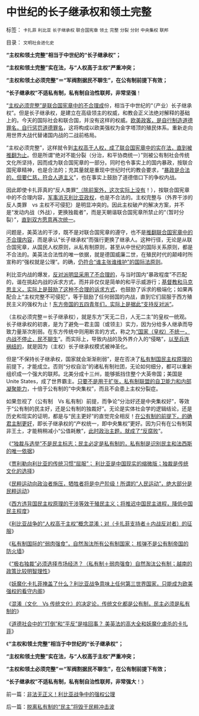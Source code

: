 # 中世纪的长子继承权和领土完整

标签： `卡扎菲` `利比亚` `长子继承权` `联合国宪章` `领土` `完整` `分裂` `分封` `中央集权` `联邦` 

目录： `文明社会进化史`

**“主权和领土完整”相当于中世纪的“长子继承权”；**

**“主权和领土完整”实在法，与“人权高于主权”严重冲突；**

**“主权和领土必须完整”＝“军阀割据民不聊生”，在公有制前提下有效；**

**“长子继承权”不适私有制，私有制自治性联邦，非常坚强**！

“[主权必须完整”是联合国宪章中的不合理成](../../../2011/4/3/国民主权原理下没有“独立”诉求.md)份，相当于中世纪的“（产业）长子继承权”。但是长子继承权，是建立在高级领主的权威，和教会正义法绝对解释的基础上的。今天的国际社会和联合国，并没有这样的权威。[欧美政客，是自行制造道德罪名，自行惩罚道德罪名](../../../2011/1/24/什么是法治？中世纪道德法庭公信力何来？.md)，这将构成以欧美强权为金字塔顶的殖民体系。重新走向用世界大战代替诸国内战的二战前格局。



“主权必须完整”，这样就令到[主权高于人权，成了联合国宪章中的实在法，直到被推翻为止](../../../2011/3/25/“人权高于主权”与《联合国宪章》的“冲突”.md)。但是所谓“绝对不能分裂（分治，和平协商统一）”则被公有制社会传统文化所坚持，因而成为联合国宪章的一部分。同时也令事实上的国内暴政，按联合国宪章精神，也是合法的；充其量就是重现中世纪时代的教会要求，“[暴政是合法的，但要仁慈，符合人道主义](../../../2011/3/26/人权高于主权＝人权先于主权＝主权源于人权.md)”，也在事实上鼓励了道德借口下的争权内战。

因此即使卡扎菲真的“反人类罪[”（除前案外，这次实际上没有](../../../2011/4/22/对卡扎菲的新鲜指控几无成立.md)！），按联合国宪章中的不合理内容，[军事消灭利比亚政权](../../../2011/10/21/北约军事征服了利比亚政权.md)，也是不合法的。主权完整与（外界干涉的反人类罪　vs
主权不可侵犯）是明显冲突的。因此主权破产的解决方案，并不是“发动内战（外战），更换独裁者”，而是天朝谐联合国宪章所禁止的“（暂时分裂）”，[直到双方愿意再次统一](../../../2011/1/7/国民主权原理和主权管理者；.md)。



问题是，美英法的干涉，既不是对联合国宪章的遵守，也不是[推翻联合国宪章中的不合理内容](../../../2011/3/27/“善意”推翻《联合国宪章》将推翻联合国.md)，而是承认“长子继承权”而强行更换了继承人。这种行径，无论是从联合国宪章，从国民人权原则，从私有制原则，甚至从中世纪的国际关系原则，都是不合法的。美英法合法性的唯一依据，就是德国威廉二世，在殖民时代的颠峰时所宣称的“强权就是公理”。的确，[仍符合“谁主张谁维护”的国际法原则](../../../2011/10/7/法制的核心是习惯法，习惯法不是实在法，更非自然法.md)。

利比亚内战的爆发，[反对派明显采用了不合理的](../../../2011/4/14/利比亚反对派最精明的严重错误.md)，与当时国内“暴政程度”不匹配的，谐在挑起内战的诉求方式，而并非仅仅是简单的和平示威游行；[基督教和马克思主义，实际上是鼓励了这种不合理的诉求方式](../../../2009/5/17/民主价值观不能持有政治野心.md)，也鼓励了诉求的极端化；如果再配合上“主权完整不可侵犯”，等于鼓励了任何弱国的内战，直到它们屈服于西方殖民主义的强权为止！[东方帝国的五四青年们，实际上是据此“支持反对派”](../../../2010/5/14/唯恐天下不乱的革命家.md)。





（主权必须完整＝长子继承权），就是东方“天无二日，人无二主”的皇权一统观。长子继承权的初衷，是为了避免一君主国（或领主）实力，因为分给多人继承而导致力量渐次削弱。在东方传统中则用断言的方式，称之为[“国家（皇权）不统一，内战不停止，民不聊生](../../../2011/1/10/“联省自治”军阀混战必定导致中央集权.md)”。而实际上，导致内战的及外界介入的“侵略”，[以至兵连祸结的](../../../2011/4/5/西方出口民主，东方进口内战.md)，就是因为（主权）长子继承权模式被神圣化。

但是“不保持长子继承权，国家就会渐渐削弱”，是在否决了[私有制国民主权原理的](../../../2011/4/2/国民主权原理就是稳定的统一.md)前提下，才能成立。否则“分权自治”的诸私有制社团，无论如何细分，都可以重新组织成一个强大的联邦。北美分成十三州，能够抵挡住整个大英帝国；美国是Unite
States，成了世界霸主。[只要不是用于扩张，私有制联盟的自卫能力和内部凝聚能力](../../../2011/10/25/个人主义社会紧密互助（团结）非东方传统所能想象.md)，十倍于公有制的“中央集权”，而且不会患上主权分裂症。

如果忽视了（公有制　Vs
私有制）前提，而争论“分治好还是中央集权好”，等效于“公有制的民主好，还是公有制的独裁好”。无论是实体社会学的逻辑结论，还是历史和现实的证明，都是与“民主更好”的直觉完全相反！[在公有制的前提下，的确君主制更好](../../../2010/8/17/民主未必进步;；“君权私有”是公有制的必然.md)，即长子继承权的“产权统一，即中央集权”更好。因为只有在公有制莫非王土，才能稍稍减小“公值耗散”，[此时政治主题，就成了“反腐败](../../../2010/3/1/讲民主的反腐败，从何说起？.md)”。

《[“独裁与选举”不是民主标志；民主必定是私有制的，私有制是识别民主和法西斯的唯一依据](../../../2011/10/26/私有制是识别民主的唯一根据.md)》

《[贾利勒向利比亚的传统习惯“屈服”；
利比亚是中国现实的缩微版；独裁是传统文化的选择](../../../2011/10/26/新利比亚不民主；独裁是传统文化的现实选择.md)》

《[民粹运动向政治者施压，牺牲者将是中产阶级！所谓的“人民运动”，绝大部分是民粹运动](../../../2011/10/27/所谓的“人民群众运动”，绝大部分是民粹运动.md)》

《[西方违背国民主权原理的干涉等效于殖民主义；将推迟中国民主进程，降低中国民主程度](../../../2011/10/27/拒绝西方的殖民主义，是中国根本性的人权.md)》

《[利比亚战争的“人权高于主权”概念混淆；对（卡扎菲支持者＋内战反对者）的征服](../../../2011/10/28/美英法是不道德的，卡扎菲是不冤枉的.md)》

《[私有制国际的“弱肉强食”，自然淘汰所有公有制国家； 核弹不是公有制帝国的防火墙](../../../2011/10/28/“弱肉强食”自然淘汰所有公有制的独裁.md)》

《[“极右独裁”必须选择市场经济？（私有制＋弱肉强食）自然淘汰公有制；越南的政策比较明智理性](../../../2011/10/28/“极右独裁”必须选择私有制；越南政策更明智理性.md)》

《[妖魔化卡扎菲掩盖了什么？利比亚战争意味上任何第三世界国家，只能成为欧美强权的看守内阁](http://blog.sina.com.cn/s/blog_5563a64d0102duqu.html)》

《[混淆（文化　Vs 传统文化）的决定论，传统文化都是公有制，民主必须是私有制的](../../../2011/10/29/混淆（文化　Vs&nbsp;传统文化）的决定论，掩盖了（私有制＝民主）.md)》

《[道德社会中的“打倒”和“平反”是啥回事？
美英法的高大全和妖魔化虐杀的卡扎菲](../../../2011/10/29/道德社会中的“打倒”和“平反”是啥回事？.md)》

《**“主权和领土完整”相当于中世纪的“长子继承权”；**

**“主权和领土完整”实在法，与“人权高于主权”严重冲突；**

**“主权和领土必须完整”＝“军阀割据民不聊生”，在公有制前提下有效；**

**“长子继承权”不适私有制，私有制自治性联邦，非常强大**！》

前一篇：[非法无正义！利比亚战争中的强权公理](../../../2011/10/30/非法无正义！利比亚战争中的强权公理.md)

后一篇：[脱离私有制的“民主”将毁于民粹冲击波](../../../2011/10/30/脱离私有制的“民主”将毁于民粹冲击波.md)